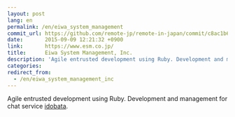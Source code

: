 ```yaml
---
layout: post
lang: en
permalink: /en/eiwa_system_management
commit_url: https://github.com/remote-jp/remote-in-japan/commit/c8ac1b667623d638d25d6fd6b0072c6f81369e91
date:       2015-09-09 12:21:32 +0900
link:       https://www.esm.co.jp/
title:      Eiwa System Management, Inc.
description: 'Agile entrusted development using Ruby. Development and management for chat service idobata.'
categories: 
redirect_from:
  - /en/eiwa_system_management_inc
---
```


<p>Agile entrusted development using Ruby. Development and management for chat service <a href="https://idobata.io/ja/home">idobata</a>.</p>
